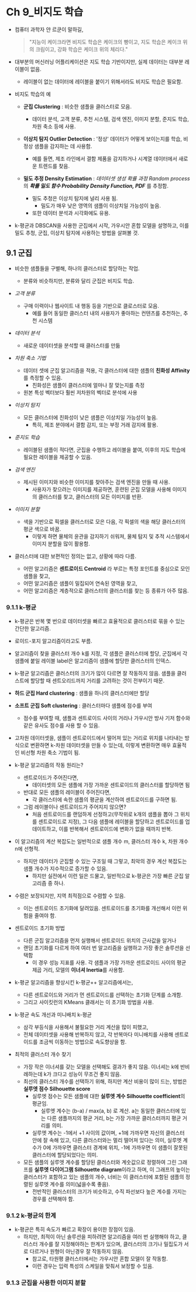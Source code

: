 # Ch 9_비지도 학습

- 컴퓨터 과학자 얀 르쿤이 말하길,

  > "지능이 케이크라면 비지도 학습은 케이크의 빵이고, 지도 학습은 케이크 위의 크림이고, 강화 학습은 케이크 위의 체리다."



- 대부분의 머신러닝 어플리케이션은 지도 학습 기반이지만, 실제 데이터는 대부분 레이블이 없음.
  - 레이블이 없는 데이터에 레이블을 붙이기 위해서라도 비지도 학습은 필요함.



- 비지도 학습의 예

  - **군집 Clustering** : 비슷한 샘플을 클러스터로 모음.
    - 데이터 분석, 고객 분류, 추천 시스템, 검색 엔진, 이미지 분할, 준지도 학습, 차원 축소 등에 사용.
  - **이상치 탐지 Outlier Detection** : '정상' 데이터가 어떻게 보이는지를 학습, 비정상 샘플을 감지하는 데 사용함.
    - 예를 들면, 제조 라인에서 결함 제품을 감지하거나 시계열 데이터에서 새로운 트렌드를 찾음.

  - **밀도 추정 Density Estimation** : *데이터셋 생성 확률 과정 Random process* 의 ***확률 밀도 함수 Probability Density Function, PDF*** 를 추정함.
    - 밀도 추청은 이상치 탐지에 널리 사용 됨.
      - 밀도가 매우 낮은 영역의 샘플이 이상치일 가능성이 높음.
    - 또한 데이터 분석과 시각화에도 유용.



- k-평균과 DBSCAN을 사용한 군집에서 시작, 가우시안 혼합 모델을 설명하고, 이를 밀도 추청, 군집, 이상치 탐지에 사용하는 방법을 살펴볼 것.







## 9.1 군집

- 비슷한 샘플들을 구별해, 하나의 클러스터로 할당하는 작업.
  - 분류와 비슷하지만, 분류와 달리 군집은 비지도 학습.



- *고객 분류*
  - 구매 이력이나 웹사이트 내 행동 등을 기반으로 클로스터로 모음.
    - 예를 들어 동일한 클러스터 내의 사용자가 좋아하는 컨텐츠를 추천하는, 추천 시스템



- *데이터 분석*
  - 새로운 데이터셋을 분석할 때 클러스터를 만듦



- *차원 축소 기법*
  - 데이터 셋에 군집 알고리즘을 적용, 각 클러스터에 대한 샘플의 **친화성 Affinity**를 측정할 수 있음.
    - 친화성은 샘플이 클러스터에 얼마나 잘 맞는지를 측정
  - 원본 특성 벡터보다 훨씬 저차원의 벡터로 분석에 사용



- *이상치 탐지*
  - 모든 클러스터에 친화성이 낮은 샘플은 이상치일 가능성이 높음.
    - 특히, 제조 분야에서 결함 감지, 또는 부정 거래 감지에 활용.

- *준지도 학습*
  - 레이블된 샘플이 적다면, 군집을 수행하고 레이블을 붙여, 이후의 지도 학습에 필요한 레이블을 제공할 수 있음.

- *검색 엔진*
  - 제시된 이미지와 비슷한 이미지를 찾아주는 검색 엔진을 만들 때 사용.
    - 사용자가 찾으려는 이미지를 제공하면, 훈련된 군집 모델을 사용해 이미지의 클러스터를 찾고, 클러스터의 모든 이미지를 반환.

- *이미지 분할*
  - 색을 기반으로 픽셀을 클러스터로 모은 다음, 각 픽셀의 색을 해당 클러스터의 평균 색으로 바꿈.
    - 이렇게 하면 물체의 윤관을 감지하기 쉬워져, 물체 탐지 및 추적 시스템에서 이미지 분할을 많이 활용함.



- 클러스터에 대한 보편적인 정의는 없고, 상황에 따라 다름.
  - 어떤 알고리즘은 **센트로이드 Centroid** 라 부르는 특정 포인트를 중심으로 모인 샘플을 찾고,
  - 어떤 알고리즘은 샘플이 밀집되어 연속된 영역을 찾고,
  - 어떤 알고리즘은 계층적으로 클러스터의 클러스터를 찾는 등 종류가 아주 많음.







### 9.1.1 k-평균

- k-평균은 반복 몇 번으로 데이터셋을 빠르고 효율적으로 클러스터로 묶을 수 있는 간단한 알고리즘.
- 로이드-포지 알고리즘이라고도 부름.



- 알고리즘이 찾을 클러스터 개수 k를 지정, 각 샘플은 클러스터에 할당, 군집에서 각 샘플에 붙일 레이블 label은 알고리즘이 샘플에 할당한 클러스터의 인덱스.

- k-평균 알고리즘은 클러스터의 크기가 많이 다르면 잘 작동하지 않음. 샘플을 클러스트에 할당할 때 센트오리드까지 거리를 고려하는 것이 전부이기 때문.



- **하드 군집 Hard clustering** : 샘플을 하나의 클러스터에만 할당
- **소프트 군집 Soft clustering** : 클러스터마다 샘플에 점수를 부여
  - 점수를 부여할 때, 샘플과 센트로이드 사이의 거리나 가우시안 방사 기저 함수와 같은 유사도 점수를 사용 할 수 있음.



- 고차원 데이터셋을, 샘플이 센트로이드에서 떨어져 있는 거리로 위치를 나타내는 방식으로 변환하면 k-차원 데이터셋을 만들 수 있는데, 이렇게 변환하면 매우 효율적인 비선형 차원 축소 기법이 됨.



- k-평균 알고리즘의 작동 원리는?
  - 센트로이드가 주어진다면,
    - 데이터셋의 모든 샘플에 가장 가까운 센트로이드의 클러스터를 할당하면 됨
  - 반대로 모든 샘플의 레이블이 주어진다면,
    - 각 클러스터에 속한 샘플의 평균을 계산하여 센트로이드를 구하면 됨.
  - 그럼 레이블이나 센트로이드가 주어지지 않으면?
    - 처음 센트로이드를 랜덤하게 선정하고(무작위로 k개의 샘플을 뽑아 그 위치를 센트로이드로 지정), 그 다음 샘플에 레이블을 할당하고 센트로이드를 업데이트하고, 이를 반복해서 센트로이드에 변화가 없을 때까지 반복.
- 이 알고리즘의 계산 복잡도는 일반적으로 샘플 개수 m, 클러스터 개수 k, 차원 개수 n에 선형적.
  - 하지만 데이터가 군집할 수 있는 구조일 때 그렇고, 최악의 경우 계산 복잡도는 샘플 개수가 지수적으로 증가할 수 있음.
    - 하지만 실전에서 이런 일은 드물고, 일반적으로 k-평균은 가장 빠른 군집 알고리즘 중 하나.



- 수렴은 보장되지만, 지역 최적점으로 수렴할 수 있음.
  - 이는 센트로이드 초기화에 달려있음. 센트로이드를 초기화를 개선해서 이런 위험을 줄여야 함.



- 센트로이드 초기화 방법
  - 다른 군집 알고리즘을 먼저 실행해서 센트로이드 위치의 근사값을 알거나
  - 랜덤 초기화를 다르게 하여 여러 번 알고리즘을 실행하고 가장 좋은 솔루션을 선택함
    - 이 경우 성능 지표를 사용. 각 샘플과 가장 가까운 센트로이드 사이의 평균 제곱 거리, 모델의 **이너셔 Inertia**를 사용함.

- k-평균 알고리즘을 향상시킨 k-평균++ 알고리즘에서는,
  - 다른 센트로이드와 거리가 먼 센트로이드를 선택하는 초기화 단계를 소개함.
  - 그리고 사이킷런의 KMeans 클래서는 이 초기화 방법을 사용.



- k-평균 속도 개선과 미니배치 k-평균
  - 삼각 부등식을 사용해서 불필요한 거리 계산을 많이 피했고,
  - 전체 데이터셋을 사용해 반복하지 않고, 각 반복마다 미니배치를 사용해 센트로이드를 조금씩 이동하는 방법으로 속도향상을 함.



- 최적의 클러스터 개수 찾기
  - 가장 작은 이너셔를 갖는 모델을 선택해도 결과가 좋지 않음. 이너셔는 k에 반비례하는데 k가 크다고 성능이 무조건 좋지 않음.
  - 최선의 클러스터 개수를 선택하기 위해, 하지만 계산 비용이 많이 드는, 방법은 **실루엣 점수 Silhouette score**
    - 실루엣 점수는 모든 샘플에 대한 **실루엣 계수 Silhouette coefficient**의 평균임.
      - 실루엣 계수는 (b-a) / max(a, b) 로 계산. a는 동일한 클러스터에 있는 다른 샘플까지의 평균 거리, b는 가장 가까운 클러스터까지 평균 거리를 의미.
    - 실루엣 계수는 -1에서 +1 사이의 값이며, +1에 가까우면 자신의 클러스터 안에 잘 속해 있고, 다른 클러스터와는 멀리 떨어져 있다는 의미, 실루엣 계수가 0에 가까우면 클러스터 경계에 위치, -1에 가까우면 이 샘플이 잘못된 클러스터에 할당되었다는 의미.
  - 모든 샘플의 실루엣 계수를 할당된 클러스터와 계숫값으로 정렬하여 그린 그래프를 **실루엣 다이어그램 Silhouette diagram**이라고 하며, 이 그래프의 높이는 클러스터가 포함하고 있는 샘플의 개수, 너비는 이 클러스터에 포함된 샘플의 정렬된 실루엣 계수를 의미(넓을수록 좋음).
    - 전반적인 클러스터의 크기가 비슷하고, 수직 파선보다 높은 계수를 가지는 경우를 선택해야 함.







### 9.1.2 k-평균의 한계

- k-평균은 특히 속도가 빠르고 확장이 용이한 장점이 있음.
  - 하지만, 최적이 아닌 솔루션을 피하려면 알고리즘을 여러 번 실행해야 하고, 클러스터 개수를 잘 지정해야하는 한계가 있으며, 클러스터의 크기나 밀집도가 서로 다르거나 원형이 아닌경우 잘 작동하지 않음.
    - 참고로, 타원평 클러스터에서는 가우시안 혼합 모델이 잘 작동함.
    - 이런 경우는 입력 특성의 스케일을 맞춰서 보정할 수 있음.







### 9.1.3 군집을 사용한 이미지 분할

